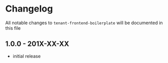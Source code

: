 # Changelog

All notable changes to `tenant-frontend-boilerplate` will be documented in this file

## 1.0.0 - 201X-XX-XX

- initial release
